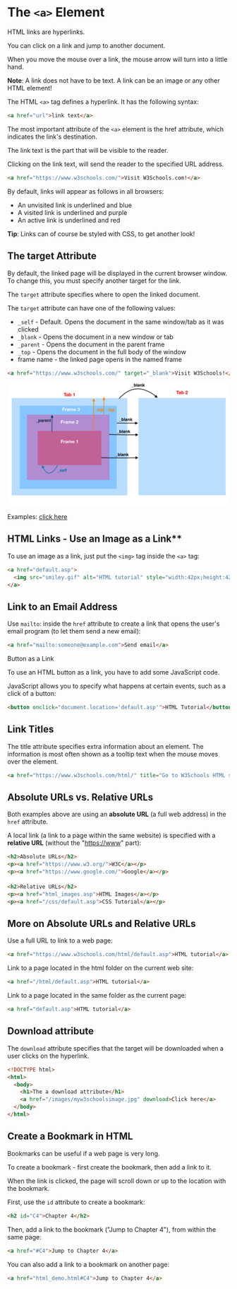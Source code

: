 # The `<a>` Element

HTML links are hyperlinks.

You can click on a link and jump to another document.

When you move the mouse over a link, the mouse arrow will turn into a little hand.

**Note**: A link does not have to be text. A link can be an image or any other HTML element!

The HTML `<a>` tag defines a hyperlink. It has the following syntax:

```html
<a href="url">link text</a>
```

The most important attribute of the `<a>` element is the href attribute, which indicates the link's destination.

The link text is the part that will be visible to the reader.

Clicking on the link text, will send the reader to the specified URL address.

```html
<a href="https://www.w3schools.com/">Visit W3Schools.com!</a>
```

By default, links will appear as follows in all browsers:

- An unvisited link is underlined and blue
- A visited link is underlined and purple
- An active link is underlined and red

**Tip**: Links can of course be styled with CSS, to get another look!

## The target Attribute

By default, the linked page will be displayed in the current browser window. To change this, you must specify another target for the link.

The `target` attribute specifies where to open the linked document.

The `target` attribute can have one of the following values:

- `_self` - Default. Opens the document in the same window/tab as it was clicked
- `_blank` - Opens the document in a new window or tab
- `_parent` - Opens the document in the parent frame
- `_top` - Opens the document in the full body of the window
- frame name - the linked page opens in the named frame

```html
<a href="https://www.w3schools.com/" target="_blank">Visit W3Schools!</a>
```

![Target attribute](../../images/target_attribute.png)

Examples: [click here](https://www.tagindex.net/html/frame/a_target.html)

## HTML Links - Use an Image as a Link**

To use an image as a link, just put the `<img>` tag inside the `<a>` tag:

```html
<a href="default.asp">
  <img src="smiley.gif" alt="HTML tutorial" style="width:42px;height:42px;">
</a>
```

## Link to an Email Address

Use `mailto`: inside the `href` attribute to create a link that opens the user's email program (to let them send a new email):

```html
<a href="mailto:someone@example.com">Send email</a>
```

Button as a Link

To use an HTML button as a link, you have to add some JavaScript code.

JavaScript allows you to specify what happens at certain events, such as a click of a button:

```html
<button onclick="document.location='default.asp'">HTML Tutorial</button>
```

## Link Titles

The title attribute specifies extra information about an element. The information is most often shown as a tooltip text when the mouse moves over the element.

```html
<a href="https://www.w3schools.com/html/" title="Go to W3Schools HTML section">Visit our HTML Tutorial</a>
```

## Absolute URLs vs. Relative URLs

Both examples above are using an **absolute URL** (a full web address) in the `href` attribute.

A local link (a link to a page within the same website) is specified with a **relative URL** (without the "<https://www>" part):

```html
<h2>Absolute URLs</h2>
<p><a href="https://www.w3.org/">W3C</a></p>
<p><a href="https://www.google.com/">Google</a></p>

<h2>Relative URLs</h2>
<p><a href="html_images.asp">HTML Images</a></p>
<p><a href="/css/default.asp">CSS Tutorial</a></p>
```

## More on Absolute URLs and Relative URLs

Use a full URL to link to a web page:

```html
<a href="https://www.w3schools.com/html/default.asp">HTML tutorial</a>
```

Link to a page located in the html folder on the current web site:

```html
<a href="/html/default.asp">HTML tutorial</a>
```

Link to a page located in the same folder as the current page:

```html
<a href="default.asp">HTML tutorial</a>
```

## Download attribute

The `download` attribute specifies that the target will be downloaded when a user clicks on the hyperlink.

```html
<!DOCTYPE html>
<html>
  <body>
    <h1>The a download attribute</h1>
    <a href="/images/myw3schoolsimage.jpg" download>Click here</a>
  </body>
</html>
```

## Create a Bookmark in HTML

Bookmarks can be useful if a web page is very long.

To create a bookmark - first create the bookmark, then add a link to it.

When the link is clicked, the page will scroll down or up to the location with the bookmark.

First, use the `id` attribute to create a bookmark:

```html
<h2 id="C4">Chapter 4</h2>
```

Then, add a link to the bookmark ("Jump to Chapter 4"), from within the same page:

```html
<a href="#C4">Jump to Chapter 4</a>
```

You can also add a link to a bookmark on another page:

```html
<a href="html_demo.html#C4">Jump to Chapter 4</a>
```
